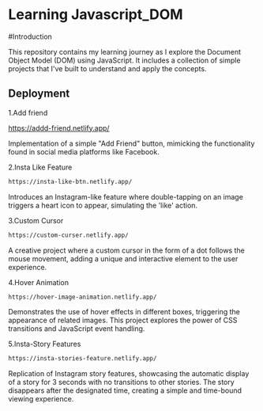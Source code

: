 # Learning Javascript_DOM

#Introduction

This repository contains my learning journey as I explore the Document Object Model (DOM) using JavaScript. It includes a collection of simple projects that I've built to understand and apply the concepts.

## Deployment

1.Add friend

https://addd-friend.netlify.app/

Implementation of a simple "Add Friend" button, mimicking the functionality found in social media platforms like Facebook.

2.Insta Like Feature

```bash
https://insta-like-btn.netlify.app/
```

Introduces an Instagram-like feature where double-tapping on an image triggers a heart icon to appear, simulating the 'like' action.

3.Custom Cursor

```bash
https://custom-curser.netlify.app/
```

A creative project where a custom cursor in the form of a dot follows the mouse movement, adding a unique and interactive element to the user experience.

4.Hover Animation

```bash
https://hover-image-animation.netlify.app/
```

Demonstrates the use of hover effects in different boxes, triggering the appearance of related images. This project explores the power of CSS transitions and JavaScript event handling.

5.Insta-Story Features

```bash
https://insta-stories-feature.netlify.app/
```

Replication of Instagram story features, showcasing the automatic display of a story for 3 seconds with no transitions to other stories. The story disappears after the designated time, creating a simple and time-bound viewing experience.
